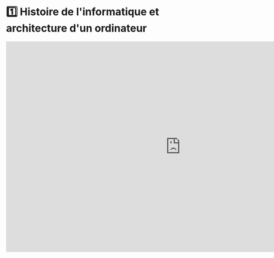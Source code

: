 # 1️⃣ Histoire de l'informatique et architecture d'un ordinateur

 
<center><iframe src="https://1drv.ms/p/c/460290618ae3bc14/IQQ8tA3A_GjHR4T1pMmBsr3CAbINFFLxpCnffGg_xgJmOtc?wdAr=1.7777777777777777" width="952px" height="576px" frameborder="0">Ceci est un présentation <a target="_blank" href="https://office.com">Microsoft Office</a> incorporé, avec <a target="_blank" href="https://office.com/webapps">Office</a>.</iframe></center>


<!--


- ### [Quelques dates marquantes dans l'histoire de l'informatique](https://raw.githubusercontent.com/abrugiere/snt/main/_res/1.1.Histoire_info.pdf){:target="_blank"} 

## 1.2 - Qu'est-ce qu'un ordinateur
- Processeur (fréquence, coeurs MHz)
- RAM plus rapide se vide
- Mémoire de masse (HDD, SSD, M2. mécanique, flash : capacité octets Mo Go)
- GPU pour vidéo
- Carte mère
- Périphériques ports (USB, affichage, RJ45, sans fil)


>  https://www.youtube.com/watch?v=q-BoKqm_ZKU  
>  https://www.youtube.com/watch?v=NNxAKALRePo&ab_channel=TechnologieColl%C3%A8geFontcarrade  (6mn07 : comparaisons puissances de calcul)  
>  Synthese Philippe Boddaert


-->
